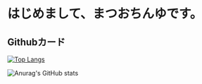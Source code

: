 # はじめまして、まつおちんゆです。
## Githubカード

[![Top Langs](https://github-readme-stats.vercel.app/api/top-langs/?username=matsuochinyu&langs_count=8)](https://github.com/anuraghazra/github-readme-stats)

![Anurag's GitHub stats](https://github-readme-stats.vercel.app/api?username=anuraghazra&show_icons=true&theme=tokyonight)

